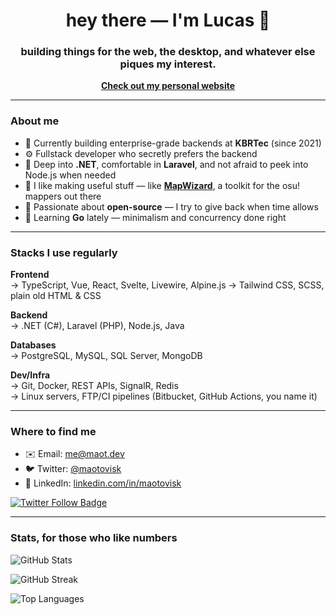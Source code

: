 <h1 align="center">hey there — I'm Lucas 👋</h1>
<h3 align="center">building things for the web, the desktop, and whatever else piques my interest.</h3>

<p align="center">
  <a href="https://maot.dev" target="_blank"><strong>Check out my personal website</strong></a>
</p>

---

### About me

- 💼 Currently building enterprise-grade backends at **KBRTec** (since 2021)
- ⚙️ Fullstack developer who secretly prefers the backend
- 🧠 Deep into **.NET**, comfortable in **Laravel**, and not afraid to peek into Node.js when needed
- 🧩 I like making useful stuff — like [**MapWizard**](https://github.com/maotovisk/mapwizard), a toolkit for the osu! mappers out there
- 🐧 Passionate about **open-source** — I try to give back when time allows
- 🌱 Learning **Go** lately — minimalism and concurrency done right

---

### Stacks I use regularly

**Frontend**  
→ TypeScript, Vue, React, Svelte, Livewire, Alpine.js 
→ Tailwind CSS, SCSS, plain old HTML & CSS

**Backend**  
→ .NET (C#), Laravel (PHP), Node.js, Java  

**Databases**  
→ PostgreSQL, MySQL, SQL Server, MongoDB  

**Dev/Infra**  
→ Git, Docker, REST APIs, SignalR, Redis  
→ Linux servers, FTP/CI pipelines (Bitbucket, GitHub Actions, you name it)

---

### Where to find me

- ✉️ Email: [me@maot.dev](mailto:me@maot.dev)  
- 🐦 Twitter: [@maotovisk](https://twitter.com/maotovisk)  
- 💼 LinkedIn: [linkedin.com/in/maotovisk](https://www.linkedin.com/in/maotovisk/)

<p align="left">
  <a href="https://twitter.com/maotovisk" target="blank">
    <img src="https://img.shields.io/twitter/follow/maotovisk?logo=twitter&style=for-the-badge" alt="Twitter Follow Badge" />
  </a>
</p>

---

### Stats, for those who like numbers

<p align="left">
  <img src="https://github-readme-stats.vercel.app/api?username=maotovisk&show_icons=true&theme=default" alt="GitHub Stats" />
</p>

<p align="left">
  <img src="https://streak-stats.demolab.com?user=maotovisk&theme=default" alt="GitHub Streak" />
</p>

<p align="left">
  <img src="https://github-readme-stats.vercel.app/api/top-langs/?username=maotovisk&layout=compact&langs_count=8&theme=default" alt="Top Languages" />
</p>
